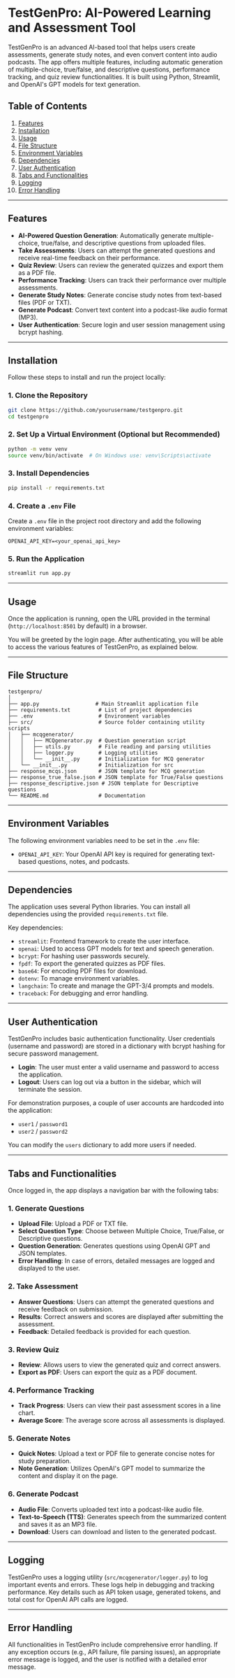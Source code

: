 # TestGenPro: AI-Powered Learning and Assessment Tool

TestGenPro is an advanced AI-based tool that helps users create assessments, generate study notes, and even convert content into audio podcasts. The app offers multiple features, including automatic generation of multiple-choice, true/false, and descriptive questions, performance tracking, and quiz review functionalities. It is built using Python, Streamlit, and OpenAI's GPT models for text generation.

## Table of Contents

1. [Features](#features)
2. [Installation](#installation)
3. [Usage](#usage)
4. [File Structure](#file-structure)
5. [Environment Variables](#environment-variables)
6. [Dependencies](#dependencies)
7. [User Authentication](#user-authentication)
8. [Tabs and Functionalities](#tabs-and-functionalities)
9. [Logging](#logging)
10. [Error Handling](#error-handling)

---

## Features

- **AI-Powered Question Generation**: Automatically generate multiple-choice, true/false, and descriptive questions from uploaded files.
- **Take Assessments**: Users can attempt the generated questions and receive real-time feedback on their performance.
- **Quiz Review**: Users can review the generated quizzes and export them as a PDF file.
- **Performance Tracking**: Users can track their performance over multiple assessments.
- **Generate Study Notes**: Generate concise study notes from text-based files (PDF or TXT).
- **Generate Podcast**: Convert text content into a podcast-like audio format (MP3).
- **User Authentication**: Secure login and user session management using bcrypt hashing.

---

## Installation

Follow these steps to install and run the project locally:

### 1. Clone the Repository

```bash
git clone https://github.com/yourusername/testgenpro.git
cd testgenpro
```

### 2. Set Up a Virtual Environment (Optional but Recommended)

```bash
python -m venv venv
source venv/bin/activate  # On Windows use: venv\Scripts\activate
```

### 3. Install Dependencies

```bash
pip install -r requirements.txt
```

### 4. Create a `.env` File

Create a `.env` file in the project root directory and add the following environment variables:

```env
OPENAI_API_KEY=<your_openai_api_key>
```

### 5. Run the Application

```bash
streamlit run app.py
```

---

## Usage

Once the application is running, open the URL provided in the terminal (`http://localhost:8501` by default) in a browser. 

You will be greeted by the login page. After authenticating, you will be able to access the various features of TestGenPro, as explained below.

---

## File Structure

```
testgenpro/
│
├── app.py                  # Main Streamlit application file
├── requirements.txt         # List of project dependencies
├── .env                     # Environment variables
├── src/                     # Source folder containing utility scripts
│   ├── mcqgenerator/
│   │   ├── MCQgenerator.py  # Question generation script
│   │   ├── utils.py         # File reading and parsing utilities
│   │   ├── logger.py        # Logging utilities
│   │   └── __init__.py      # Initialization for MCQ generator
│   └── __init__.py          # Initialization for src
├── response_mcqs.json       # JSON template for MCQ generation
├── response_true_false.json # JSON template for True/False questions
├── response_descriptive.json # JSON template for Descriptive questions
└── README.md                # Documentation
```

---

## Environment Variables

The following environment variables need to be set in the `.env` file:

- `OPENAI_API_KEY`: Your OpenAI API key is required for generating text-based questions, notes, and podcasts.

---

## Dependencies

The application uses several Python libraries. You can install all dependencies using the provided `requirements.txt` file.

Key dependencies:
- `streamlit`: Frontend framework to create the user interface.
- `openai`: Used to access GPT models for text and speech generation.
- `bcrypt`: For hashing user passwords securely.
- `fpdf`: To export the generated quizzes as PDF files.
- `base64`: For encoding PDF files for download.
- `dotenv`: To manage environment variables.
- `langchain`: To create and manage the GPT-3/4 prompts and models.
- `traceback`: For debugging and error handling.

---

## User Authentication

TestGenPro includes basic authentication functionality. User credentials (username and password) are stored in a dictionary with bcrypt hashing for secure password management.

- **Login**: The user must enter a valid username and password to access the application.
- **Logout**: Users can log out via a button in the sidebar, which will terminate the session.

For demonstration purposes, a couple of user accounts are hardcoded into the application:

- `user1` / `password1`
- `user2` / `password2`

You can modify the `users` dictionary to add more users if needed.

---

## Tabs and Functionalities

Once logged in, the app displays a navigation bar with the following tabs:

### 1. **Generate Questions**

- **Upload File**: Upload a PDF or TXT file.
- **Select Question Type**: Choose between Multiple Choice, True/False, or Descriptive questions.
- **Question Generation**: Generates questions using OpenAI GPT and JSON templates.
- **Error Handling**: In case of errors, detailed messages are logged and displayed to the user.

### 2. **Take Assessment**

- **Answer Questions**: Users can attempt the generated questions and receive feedback on submission.
- **Results**: Correct answers and scores are displayed after submitting the assessment.
- **Feedback**: Detailed feedback is provided for each question.

### 3. **Review Quiz**

- **Review**: Allows users to view the generated quiz and correct answers.
- **Export as PDF**: Users can export the quiz as a PDF document.

### 4. **Performance Tracking**

- **Track Progress**: Users can view their past assessment scores in a line chart.
- **Average Score**: The average score across all assessments is displayed.

### 5. **Generate Notes**

- **Quick Notes**: Upload a text or PDF file to generate concise notes for study preparation.
- **Note Generation**: Utilizes OpenAI's GPT model to summarize the content and display it on the page.

### 6. **Generate Podcast**

- **Audio File**: Converts uploaded text into a podcast-like audio file.
- **Text-to-Speech (TTS)**: Generates speech from the summarized content and saves it as an MP3 file.
- **Download**: Users can download and listen to the generated podcast.

---

## Logging

TestGenPro uses a logging utility (`src/mcqgenerator/logger.py`) to log important events and errors. These logs help in debugging and tracking performance. Key details such as API token usage, generated tokens, and total cost for OpenAI API calls are logged.

---

## Error Handling

All functionalities in TestGenPro include comprehensive error handling. If any exception occurs (e.g., API failure, file parsing issues), an appropriate error message is logged, and the user is notified with a detailed error message.
